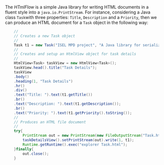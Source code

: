 The *HTmlFlow* is a simple Java library for writing HTML documents in a fluent style into a `java.io.PrintStream`. For instance, considering a Java class `Task`with three properties: `Title`, `Description` and a `Priority`, then we can produce an HTML document for a `Task` object in the following way:

``` java
	//
	// Creates a new Task object
	//
	Task t1 = new Task("ISEL MPD project", "A Java library for serializing objects in HTML.", Priority.High);
	//
	// Creates and setup an HtmlView object for task details
	//
	HtmlView<Task> taskView = new HtmlView<Task>();
	taskView.head().title("Task Details");
	taskView
	.body()
	.heading(1, "Task Details")
	.hr()
	.div()
	.text("Title: ").text(t1.getTitle())
	.br()
	.text("Description: ").text(t1.getDescription());
	.br()
	.text("Priority: ").text(t1.getPriority().toString());
	//
	// Produces an HTML file document
	//
	try{
		PrintStream out = new PrintStream(new FileOutputStream("Task.html"));
		taskDetailsView().setPrintStream(out).write(1, t1);
		Runtime.getRuntime().exec("explorer Task.html");
	}finally{
		out.close();
	}
